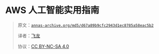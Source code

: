 # AWS 人工智能实用指南

> 原文：[`annas-archive.org/md5/d67a89b9cfc2943d1ec8785a58eac5b2`](https://annas-archive.org/md5/d67a89b9cfc2943d1ec8785a58eac5b2)
> 
> 译者：[飞龙](https://github.com/wizardforcel)
> 
> 协议：[CC BY-NC-SA 4.0](http://creativecommons.org/licenses/by-nc-sa/4.0/)